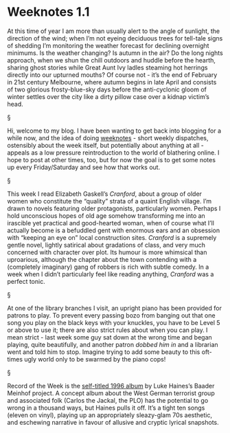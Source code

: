 # Weeknotes 1.1

At this time of year I am more than usually alert to the angle of sunlight, the direction of the wind; when I’m not eyeing deciduous trees for tell-tale signs of shedding I’m monitoring the weather forecast for declining overnight minimums.  Is the weather changing? Is autumn in the air? Do the long nights approach, when we shun the chill outdoors and huddle before the hearth, sharing ghost stories while Great Aunt Ivy ladles steaming hot herrings directly into our upturned mouths? Of course not - it’s the end of February in 21st century Melbourne, where autumn begins in late April and consists of two glorious frosty-blue-sky days before the anti-cyclonic gloom of winter settles over the city like a dirty pillow case over a kidnap victim’s head.

§

Hi, welcome to my blog. I have been wanting to get back into blogging for a while now, and the idea of doing [weeknotes](https://medium.com/job-garden/a-pre-history-of-weeknotes-plus-why-i-write-them-and-perhaps-why-you-should-too-week-16-31a4a5cbf7b0) - short weekly dispatches, ostensibly about the week itself, but potentially about anything at all - appeals as a low pressure reintroduction to the world of blathering online. I hope to post at other times, too, but for now the goal is to get some notes up every Friday/Saturday and see how that works out.

§

This week I read Elizabeth Gaskell’s *Cranford*, about a group of older women who constitute the “quality” strata of a quaint English village. I’m drawn to novels featuring older protagonists, particularly women. Perhaps I hold unconscious hopes of old age somehow transforming me into an irascible yet practical and good-hearted woman, when of course what I’ll actually become is a befuddled gent with enormous ears and an obsession with “keeping an eye on” local construction sites. *Cranford* is a supremely gentle novel, lightly satirical about gradations of class, and very much concerned with character over plot. Its humour is more whimsical than uproarious, although the chapter about the town contending with a (completely imaginary) gang of robbers is rich with subtle comedy. In a week when I didn’t particularly feel like reading anything, *Cranford* was a perfect tonic.

§

At one of the library branches I visit, an upright piano has been provided for patrons to play. To prevent every passing bozo from banging out that one song you play on the black keys with your knuckles, you have to be Level 5 or above to use it; there are also strict rules about when you can play. I mean strict - last week some guy sat down at the wrong time and began playing, quite beautifully, and another patron *dobbed him in* and a librarian went and told him to stop. Imagine trying to add some beauty to this oft-times ugly world only to be swarmed by the piano cops! 

§

Record of the Week is the [self-titled 1996 album](https://www.discogs.com/Baader-Meinhof-Baader-Meinhof/master/17235) by Luke Haines’s Baader Meinhof project. A concept album about the West German terrorist group and associated folk (Carlos the Jackal, the PLO) has the potential to go wrong in a thousand ways, but Haines pulls it off. It’s a tight ten songs (eleven on vinyl), playing up an appropriately sleazy-glam 70s aesthetic, and eschewing narrative in favour of allusive and cryptic lyrical snapshots.
